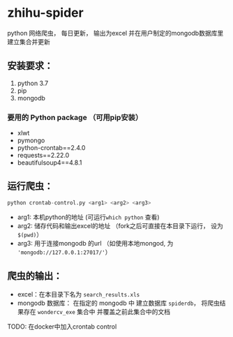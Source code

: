 # zhihu-spider

python 网络爬虫， 每日更新， 输出为excel 并在用户制定的mongodb数据库里建立集合并更新

## 安装要求：
1. python 3.7
2. pip
3. mongodb

### 要用的 Python package （可用pip安装）

- xlwt
- pymongo 
- python-crontab==2.4.0
- requests==2.22.0
- beautifulsoup4==4.8.1

## 运行爬虫：
>
```python
python crontab-control.py <arg1> <arg2> <arg3>
```
>> 

- arg1: 本机python的地址 (可运行```which python``` 查看)
- arg2: 储存代码和输出excel的地址 （fork之后可直接在本目录下运行， 设为```$(pwd)```） 
- arg3: 用于连接mongodb 的url （如使用本地mongod, 为 ```'mongodb://127.0.0.1:27017/'```）

 
## 爬虫的输出：

- excel：在本目录下名为  ``` search_results.xls ```
- mongodb 数据库： 在指定的  mongodb 中 建立数据库 ``` spiderdb ```， 将爬虫结果存在 ```wondercv_exe``` 集合中 并覆盖之前此集合中的文档


TODO: 在docker中加入crontab control
